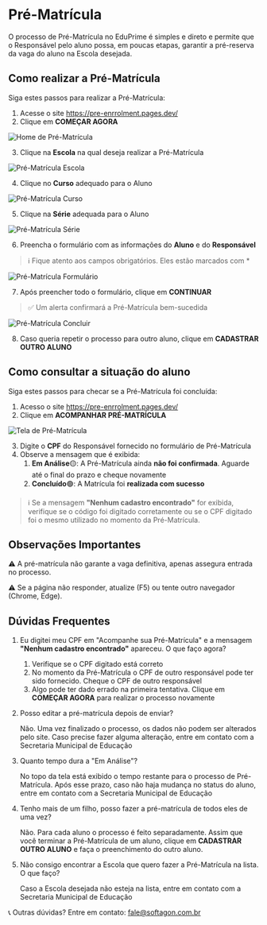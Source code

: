 # Pré-Matrícula

O processo de Pré-Matrícula no EduPrime é simples e direto e permite que o Responsável pelo aluno possa, em poucas etapas, garantir a pré-reserva da vaga do aluno na Escola desejada.

## Como realizar a Pré-Matrícula

Siga estes passos para realizar a Pré-Matrícula:

1. Acesse o site https://pre-enrrolment.pages.dev/
2. Clique em **COMEÇAR AGORA**

![Home de Pré-Matrícula](/pre-matricula-01.png)

3. Clique na **Escola** na qual deseja realizar a Pré-Matrícula

![Pré-Matrícula Escola](/pre-matricula-03.png)

4. Clique no **Curso** adequado para o Aluno

![Pré-Matrícula Curso](/pre-matricula-04.png)

5. Clique na **Série** adequada para o Aluno

![Pré-Matrícula Série](/pre-matricula-05.png)

6. Preencha o formulário com as informações do **Aluno** e do **Responsável**
> ℹ️ Fique atento aos campos obrigatórios. Eles estão marcados com *

![Pré-Matrícula Formulário](/pre-matricula-06.png)

7. Após preencher todo o formulário, clique em **CONTINUAR**
> ✅ Um alerta confirmará a Pré-Matrícula bem-sucedida

![Pré-Matrícula Concluir](/pre-matricula-07.png)

8. Caso queria repetir o processo para outro aluno, clique em **CADASTRAR OUTRO ALUNO**

## Como consultar a situação do aluno

Siga estes passos para checar se a Pré-Matrícula foi concluída:

1. Acesso o site https://pre-enrrolment.pages.dev/
2. Clique em **ACOMPANHAR PRÉ-MATRÍCULA**

![Tela de Pré-Matrícula](/pre-matricula-02.png)

3. Digite o **CPF** do Responsável fornecido no formulário de Pré-Matrícula
4. Observe a mensagem que é exibida:
    1. **Em Análise**🟡: A Pré-Matrícula ainda **não foi confirmada**. Aguarde até o final do prazo e cheque novamente
    2. **Concluído**🟢: A Matrícula foi **realizada com sucesso**

> ℹ️ Se a mensagem **"Nenhum cadastro encontrado"** for exibida, verifique se o código foi digitado corretamente ou se o CPF digitado foi o mesmo utilizado no momento da Pré-Matrícula.

## Observações Importantes

⚠️ A pré-matrícula não garante a vaga definitiva, apenas assegura entrada no processo.

⚠️ Se a página não responder, atualize (F5) ou tente outro navegador (Chrome, Edge).

## Dúvidas Frequentes

1. Eu digitei meu CPF em "Acompanhe sua Pré-Matrícula" e a mensagem **"Nenhum cadastro encontrado"** apareceu. O que faço agora?
    1. Verifique se o CPF digitado está correto
    2. No momento da Pré-Matrícula o CPF de outro responsável pode ter sido fornecido. Cheque o CPF de outro responsável
    3. Algo pode ter dado errado na primeira tentativa. Clique em **COMEÇAR AGORA** para realizar o processo novamente

2. Posso editar a pré-matrícula depois de enviar?

    Não. Uma vez finalizado o processo, os dados não podem ser alterados pelo site. Caso precise fazer alguma alteração, entre em contato com a Secretaria Municipal de Educação

3. Quanto tempo dura a "Em Análise"?

    No topo da tela está exibido o tempo restante para o processo de Pré-Matrícula. Após esse prazo, caso não haja mudança no status do aluno, entre em contato com a Secretaria Municipal de Educação

4. Tenho mais de um filho, posso fazer a pré-matrícula de todos eles de uma vez?

    Não. Para cada aluno o processo é feito separadamente. Assim que você terminar a Pré-Matrícula de um aluno, clique em **CADASTRAR OUTRO ALUNO** e faça o preenchimento do outro aluno.

5. Não consigo encontrar a Escola que quero fazer a Pré-Matrícula na lista. O que faço?

    Caso a Escola desejada não esteja na lista, entre em contato com a Secretaria Municipal de Educação

📞 Outras dúvidas? Entre em contato: fale@softagon.com.br